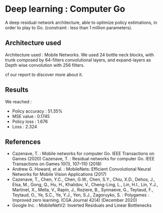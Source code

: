 # Deep learning : Computer Go
A deep residual network architecture, able to optimize policy estimations, in order to play to Go. (constraint : less than 1 million parameters).

## Architecture used
Architecture used : Mobile Networks.
We used 24 bottle neck blocks, with trunk composed by 64-filters convolutional layers, and expand-layers as Depth wise convolution with 256 filters.

cf our report to discover more about it.


## Results
We reached : 
- Policy accuracy : 51.35%
- MSE value : 0.1745
- Policy loss : 1.676
- Loss : 2.324

## References
- Cazenave, T. : Mobile networks for computer Go. IEEE Transactions on Games (2020) Cazenave, T. : Residual networks for computer Go. IEEE Transactions on Games 10(1), 107–110 (2018)
- Andrew G. Howard, et al. : MobileNets: Efficient Convolutional Neural Networks for Mobile Vision Applications (2017)
- Cazenave, T., Chen, Y.C., Chen, G.W., Chen, S.Y., Chiu, X.D., Dehos, J., Elsa, M., Gong, Q., Hu, H., Khalidov, V., Cheng-Ling, L., Lin, H.I., Lin, Y.J., Martinet, X., Mella, V., Rapin, J., Roziere, B., Synnaeve, G., Teytaud, F., Teytaud, O., Ye, S.C., Ye, Y.J., Yen, S.J., Zagoruyko, S. : Polygames : Improved zero learning. ICGA Journal 42(4) (December 2020)
- Google Inc. : MobileNetV2: Inverted Residuals and Linear Bottlenecks
